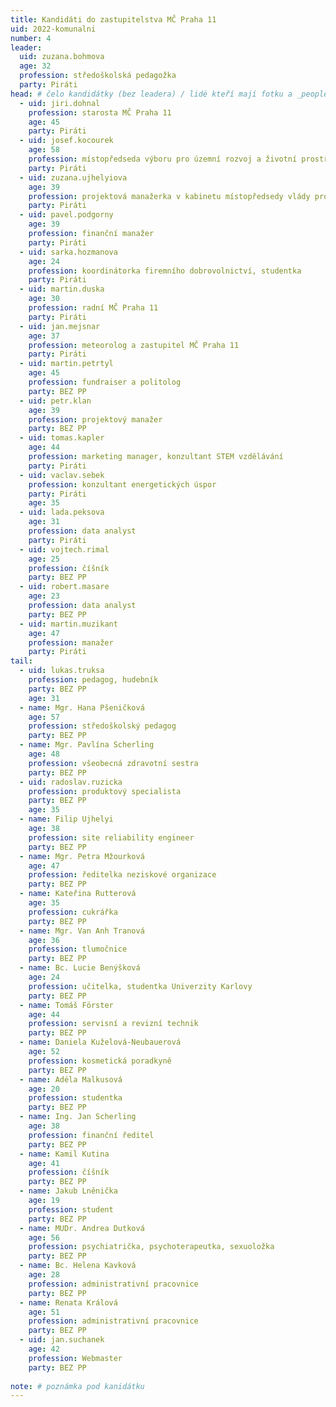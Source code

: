 ```yaml
---
title: Kandidáti do zastupitelstva MČ Praha 11
uid: 2022-komunalni
number: 4
leader:
  uid: zuzana.bohmova
  age: 32
  profession: středoškolská pedagožka
  party: Piráti
head: # čelo kandidátky (bez leadera) / lidé kteří mají fotku a _people/jmeno.md
  - uid: jiri.dohnal
    profession: starosta MČ Praha 11
    age: 45
    party: Piráti
  - uid: josef.kocourek
    age: 58
    profession: místopředseda výboru pro územní rozvoj a životní prostředí MČ Praha 11
    party: Piráti  
  - uid: zuzana.ujhelyiova
    age: 39
    profession: projektová manažerka v kabinetu místopředsedy vlády pro digitalizaci, zastupitelka MČ Praha 11
    party: Piráti
  - uid: pavel.podgorny
    age: 39
    profession: finanční manažer
    party: Piráti  
  - uid: sarka.hozmanova
    age: 24
    profession: koordinátorka firemního dobrovolnictví, studentka
    party: Piráti
  - uid: martin.duska
    age: 30
    profession: radní MČ Praha 11
    party: Piráti
  - uid: jan.mejsnar
    age: 37
    profession: meteorolog a zastupitel MČ Praha 11
    party: Piráti
  - uid: martin.petrtyl
    age: 45
    profession: fundraiser a politolog
    party: BEZ PP 
  - uid: petr.klan
    age: 39
    profession: projektový manažer
    party: BEZ PP
  - uid: tomas.kapler
    age: 44
    profession: marketing manager, konzultant STEM vzdělávání
    party: Piráti 
  - uid: vaclav.sebek
    profession: konzultant energetických úspor
    party: Piráti
    age: 35
  - uid: lada.peksova
    age: 31
    profession: data analyst
    party: Piráti
  - uid: vojtech.rimal
    age: 25
    profession: číšník
    party: BEZ PP
  - uid: robert.masare
    age: 23
    profession: data analyst
    party: BEZ PP
  - uid: martin.muzikant
    age: 47 
    profession: manažer
    party: Piráti
tail: 
  - uid: lukas.truksa
    profession: pedagog, hudebník
    party: BEZ PP
    age: 31
  - name: Mgr. Hana Pšeničková
    age: 57
    profession: středoškolský pedagog
    party: BEZ PP    
  - name: Mgr. Pavlína Scherling
    age: 48
    profession: všeobecná zdravotní sestra
    party: BEZ PP  
  - uid: radoslav.ruzicka
    profession: produktový specialista
    party: BEZ PP
    age: 35
  - name: Filip Ujhelyi
    age: 38
    profession: site reliability engineer
    party: BEZ PP   
  - name: Mgr. Petra Mžourková
    age: 47
    profession: ředitelka neziskové organizace
    party: BEZ PP   
  - name: Kateřina Rutterová
    age: 35
    profession: cukrářka
    party: BEZ PP  
  - name: Mgr. Van Anh Tranová
    age: 36
    profession: tlumočnice
    party: BEZ PP    
  - name: Bc. Lucie Benýšková
    age: 24
    profession: učitelka, studentka Univerzity Karlovy
    party: BEZ PP   
  - name: Tomáš Förster
    age: 44
    profession: servisní a revizní technik
    party: BEZ PP  
  - name: Daniela Kuželová-Neubauerová
    age: 52
    profession: kosmetická poradkyně
    party: BEZ PP  
  - name: Adéla Malkusová
    age: 20
    profession: studentka
    party: BEZ PP 
  - name: Ing. Jan Scherling
    age: 38
    profession: finanční ředitel
    party: BEZ PP  
  - name: Kamil Kutina
    age: 41
    profession: číšník
    party: BEZ PP 
  - name: Jakub Lněnička
    age: 19
    profession: student
    party: BEZ PP
  - name: MUDr. Andrea Dutková 
    age: 56
    profession: psychiatrička, psychoterapeutka, sexuoložka
    party: BEZ PP   
  - name: Bc. Helena Kavková
    age: 28
    profession: administrativní pracovnice
    party: BEZ PP    
  - name: Renata Králová
    age: 51
    profession: administrativní pracovnice
    party: BEZ PP    
  - uid: jan.suchanek
    age: 42
    profession: Webmaster
    party: BEZ PP
 
note: # poznámka pod kanidátku
---
```

